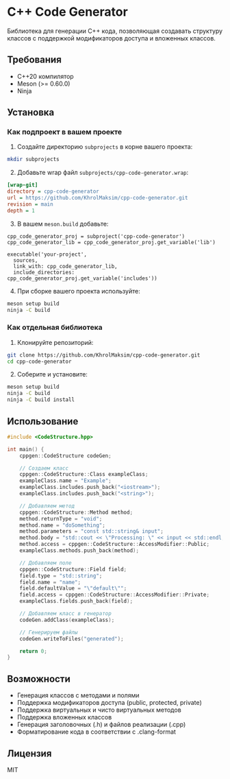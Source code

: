# C++ Code Generator

Библиотека для генерации C++ кода, позволяющая создавать структуру классов с поддержкой модификаторов доступа и вложенных классов.

## Требования

- C++20 компилятор
- Meson (>= 0.60.0)
- Ninja

## Установка

### Как подпроект в вашем проекте

1. Создайте директорию `subprojects` в корне вашего проекта:
```bash
mkdir subprojects
```

2. Добавьте wrap файл `subprojects/cpp-code-generator.wrap`:
```ini
[wrap-git]
directory = cpp-code-generator
url = https://github.com/KhrolMaksim/cpp-code-generator.git
revision = main
depth = 1 
```

3. В вашем `meson.build` добавьте:
```meson
cpp_code_generator_proj = subproject('cpp-code-generator')
cpp_code_generator_lib = cpp_code_generator_proj.get_variable('lib')

executable('your-project', 
  sources,
  link_with: cpp_code_generator_lib,
  include_directories: cpp_code_generator_proj.get_variable('includes'))
```

4. При сборке вашего проекта используйте:
```bash
meson setup build
ninja -C build
```

### Как отдельная библиотека

1. Клонируйте репозиторий:
```bash
git clone https://github.com/KhrolMaksim/cpp-code-generator.git
cd cpp-code-generator
```

2. Соберите и установите:
```bash
meson setup build
ninja -C build
ninja -C build install
```

## Использование

```cpp
#include <CodeStructure.hpp>

int main() {
    cppgen::CodeStructure codeGen;

    // Создаем класс
    cppgen::CodeStructure::Class exampleClass;
    exampleClass.name = "Example";
    exampleClass.includes.push_back("<iostream>");
    exampleClass.includes.push_back("<string>");

    // Добавляем метод
    cppgen::CodeStructure::Method method;
    method.returnType = "void";
    method.name = "doSomething";
    method.parameters = "const std::string& input";
    method.body = "std::cout << \"Processing: \" << input << std::endl;";
    method.access = cppgen::CodeStructure::AccessModifier::Public;
    exampleClass.methods.push_back(method);

    // Добавляем поле
    cppgen::CodeStructure::Field field;
    field.type = "std::string";
    field.name = "name";
    field.defaultValue = "\"default\"";
    field.access = cppgen::CodeStructure::AccessModifier::Private;
    exampleClass.fields.push_back(field);

    // Добавляем класс в генератор
    codeGen.addClass(exampleClass);

    // Генерируем файлы
    codeGen.writeToFiles("generated");

    return 0;
}
```

## Возможности

- Генерация классов с методами и полями
- Поддержка модификаторов доступа (public, protected, private)
- Поддержка виртуальных и чисто виртуальных методов
- Поддержка вложенных классов
- Генерация заголовочных (.h) и файлов реализации (.cpp)
- Форматирование кода в соответствии с .clang-format

## Лицензия

MIT 
